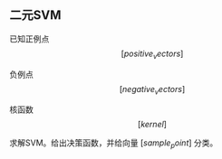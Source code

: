 ## 二元SVM
已知正例点
$$
[positive_vectors]
$$

负例点
$$
[negative_vectors]
$$

核函数
$$
[kernel]
$$

求解SVM。给出决策函数，并给向量 $[sample_point]$ 分类。

